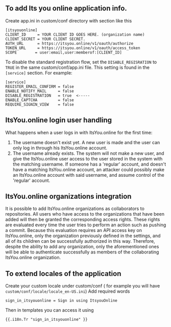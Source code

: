 ## To add Its you online application info.
Create app.ini in custom/conf directory with section like this

```
[itsyouonline]
CLIENT_ID     = YOUR CLIENT ID GOES HERE. (organization name)
CLIENT_SECRET = YOUR CLIENT SECRET.
AUTH_URL      = https://itsyou.online/v1/oauth/authorize
TOKEN_URL     = https://itsyou.online/v1/oauth/access_token
SCOPE        = user:email,user:memberof:[CLIENT_ID]

```

To disable the standard registration flow, set the `DISABLE_REGISRATION` to `TRUE`
in the same custom/conf/app.ini file. This setting is found in the `[service]` section.
For example:

```
[service]
REGISTER_EMAIL_CONFIRM = false
ENABLE_NOTIFY_MAIL     = false
DISABLE_REGISTRATION   = true  <-----
ENABLE_CAPTCHA         = false
REQUIRE_SIGNIN_VIEW    = false
```

## ItsYou.online login user handling

What happens when a user logs in with ItsYou.online for the first time:

1. The username doesn't exist yet. A new user is made and the user can only log in
through his ItsYou.online account.
2. The username already exists. The system will not make a new user, and give the
ItsYou.online user access to the user stored in the system with the matching username.
If someone has a 'regular' account, and doesn't have a matching ItsYou.online account,
an attacker could possibly make an ItsYou.online account with said username, and
assume control of the 'regular' account.

## ItsYou.online organizations integration

It is possible to add ItsYou.online organizations as collaborators to repositories.
All users who have access to the organizations that have been added will then be
granted the corresponding access rights. These rights are evaluated every time the user
tries to perform an action such as pushing a commit. Because this evaluation requires
an API access key on ItsYou.online, only the organization previously defined in the
settings, and all of its children can be successfully authorized in this way. Therefore,
despite the ability to add any organization, only the aforementioned ones will be able
to authenticate successfully as members of the collaborating ItsYou.online organization.


## To extend locales of the application
Create your custom locale under custom/conf ( for example you will have `custom/conf/locale/locale_en-US.ini`)
Add required words

```
sign_in_itsyouonline = Sign in using ItsyouOnline

```
Then in templates you can access it using
```
{{.i18n.Tr "sign_in_itsyouonline" }}
```
